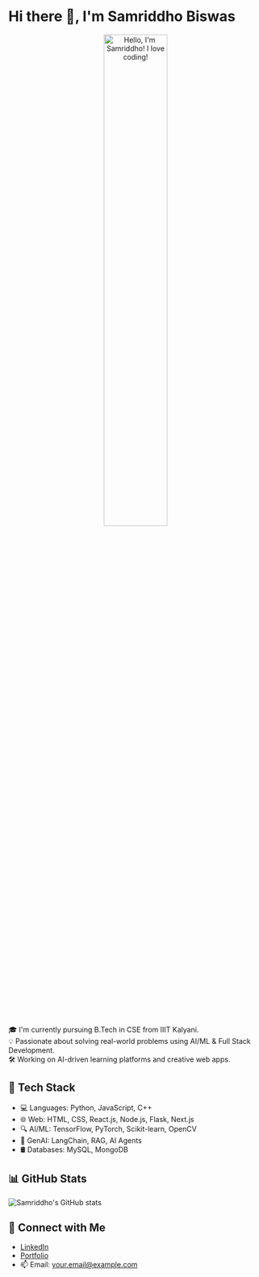 # Hi there 👋, I'm Samriddho Biswas
<p align="center"><a href="https://github.com/SamriddhoBiswas"><img width="50%" alt="Hello, I'm Samriddho! I love coding!" src="https://github.com/SamriddhoBiswas/SamriddhoBiswas/assets/110734724/435689f3-b962-4e64-9e66-48de979d2494" /></a></p>

🎓 I'm currently pursuing B.Tech in CSE from IIIT Kalyani.  
💡 Passionate about solving real-world problems using AI/ML & Full Stack Development.  
🛠️ Working on AI-driven learning platforms and creative web apps.

## 🚀 Tech Stack
- 💻 Languages: Python, JavaScript, C++
- 🌐 Web: HTML, CSS, React.js, Node.js, Flask, Next.js
- 🔍 AI/ML: TensorFlow, PyTorch, Scikit-learn, OpenCV
- 🧠 GenAI: LangChain, RAG, AI Agents
- 🛢️ Databases: MySQL, MongoDB

## 📊 GitHub Stats
![Samriddho's GitHub stats](https://github-readme-stats.vercel.app/api?username=samriddho123&show_icons=true&theme=radical)

## 🔗 Connect with Me
- [LinkedIn](https://www.linkedin.com/in/YOUR-LINK/)
- [Portfolio](https://your-website.com)
- 📫 Email: your.email@example.com


